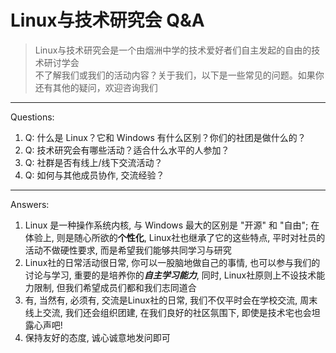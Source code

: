 # Linux与技术研究会 Q&A

> Linux与技术研究会是一个由烟洲中学的技术爱好者们自主发起的自由的技术研讨学会  
> 不了解我们或我们的活动内容？关于我们，以下是一些常见的问题。如果你还有其他的疑问，欢迎咨询我们

---
Questions:

1. Q: 什么是 Linux？它和 Windows 有什么区别？你们的社团是做什么的？
2. Q: 技术研究会有哪些活动？适合什么水平的人参加？
3. Q: 社群是否有线上/线下交流活动？
4. Q: 如何与其他成员协作, 交流经验？

---
Answers:

1. Linux 是一种操作系统内核, 与 Windows 最大的区别是 "开源" 和 "自由"; 在体验上, 则是随心所欲的**个性化**, Linux社也继承了它的这些特点, 平时对社员的活动不做硬性要求, 而是希望我们能够共同学习与研究
2. Linux社的日常活动很日常, 你可以一股脑地做自己的事情, 也可以参与我们的讨论与学习, 重要的是培养你的***自主学习能力***, 同时, Linux社原则上不设技术能力限制, 但我们希望成员们都和我们志同道合
3. 有, 当然有, 必须有, 交流是Linux社的日常, 我们不仅平时会在学校交流, 周末线上交流, 我们还会组织团建, 在我们良好的社区氛围下, 即使是技术宅也会坦露心声吧!
4. 保持友好的态度, 诚心诚意地发问即可
